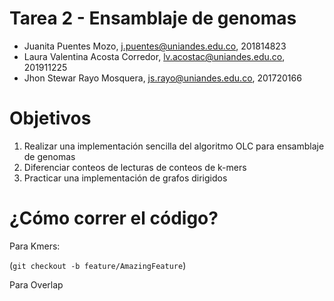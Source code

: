 # Tarea 2 - Ensamblaje de genomas


- Juanita Puentes Mozo, j.puentes@uniandes.edu.co, 201814823
- Laura Valentina Acosta Corredor, lv.acostac@uniandes.edu.co, 201911225
- Jhon Stewar Rayo Mosquera, js.rayo@uniandes.edu.co, 201720166


# Objetivos 
1. Realizar una implementación sencilla del algoritmo OLC para ensamblaje de
genomas
2. Diferenciar conteos de lecturas de conteos de k-mers
3. Practicar una implementación de grafos dirigidos

# ¿Cómo correr el código?

Para Kmers:

(`git checkout -b feature/AmazingFeature`)

Para Overlap
